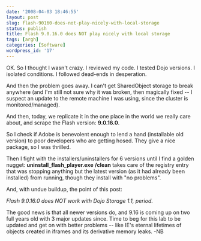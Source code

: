 ```yaml
---
date: '2008-04-03 18:46:55'
layout: post
slug: flash-90160-does-not-play-nicely-with-local-storage
status: publish
title: Flash 9.0.16.0 does NOT play nicely with local storage
tags: [argh]
categories: [Software]
wordpress_id: '17'
---
```


OK. So I thought I wasn't crazy.  I reviewed my code.  I tested Dojo versions.  I isolated conditions.  I followed dead-ends in desperation.

And then the problem goes away.  I can't get SharedObject storage to break anywhere (and I'm still not sure why it was broken, then magically fixed -- I suspect an update to the remote machine I was using, since the cluster is monitored/managed).

And then, today, we replicate it in the one place in the world we really care about, and scrape the Flash version: **9.0.16.0**.

So I check if Adobe is benevolent enough to lend a hand (installable old version) to poor developers who are getting hosed.  They give a nice package, so I was thrilled.

Then I fight with the installers/uninstallers for 6 versions until I find a golden nugget: **uninstall_flash_player.exe** **/clean** takes care of the registry entry that was stopping anything but the latest version (as it had already been installed) from running, though they install with "no problems".

And, with undue buildup, the point of this post:

_Flash 9.0.16.0 does NOT work with Dojo Storage 1.1, period._

The good news is that all newer versions do, and 9.16 is coming up on two full years old with 3 major updates since. Time to beg for this lab to be updated and get on with better problems -- like IE's eternal lifetimes of objects created in iframes and its derivative memory leaks. -NB
